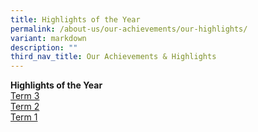 ```yaml
---
title: Highlights of the Year
permalink: /about-us/our-achievements/our-highlights/
variant: markdown
description: ""
third_nav_title: Our Achievements & Highlights
---
```

**Highlights of the Year**<br>
[Term 3](/files/HighIights_of_Term_3_2024.pdf)<br>
[Term 2](/files/Term2_Highlights.pdf)<br>
[Term 1](/files/2024_Term_1_Parent_Letter_Annex.pdf)<br>